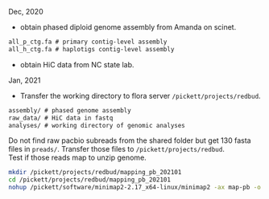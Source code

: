 Dec, 2020
- obtain phased diploid genome assembly from Amanda on scinet.      
```txt
all_p_ctg.fa # primary contig-level assembly
all_h_ctg.fa # haplotigs contig-level assembly
```
- obtain HiC data from NC state lab. 

Jan, 2021
- Transfer the working directory to flora server `/pickett/projects/redbud`.   
```txt
assembly/ # phased genome assembly
raw_data/ # HiC data in fastq
analyses/ # working directory of genomic analyses
```

Do not find raw pacbio subreads from the shared folder but get 130 fasta files in `preads/`. Transfer those files to `/pickett/projects/redbud`.    
Test if those reads map to unzip genome.
```bash
mkdir /pickett/projects/redbud/mapping_pb_202101
cd /pickett/projects/redbud/mapping_pb_202101
nohup /pickett/software/minimap2-2.17_x64-linux/minimap2 -ax map-pb -o Pb_alignment_p.sam -t 20 ../assembly/all_p_ctg.fa ../preads/cns*fasta &
```
